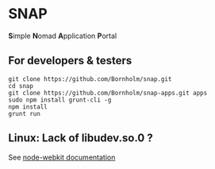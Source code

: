 # SNAP

**S**imple **N**omad **A**pplication **P**ortal


## For developers & testers

```
git clone https://github.com/Bornholm/snap.git
cd snap
git clone https://github.com/Bornholm/snap-apps.git apps
sudo npm install grunt-cli -g
npm install
grunt run
```

## Linux: Lack of libudev.so.0 ?

See [node-webkit documentation](https://github.com/rogerwang/node-webkit/wiki/The-solution-of-lacking-libudev.so.0)
